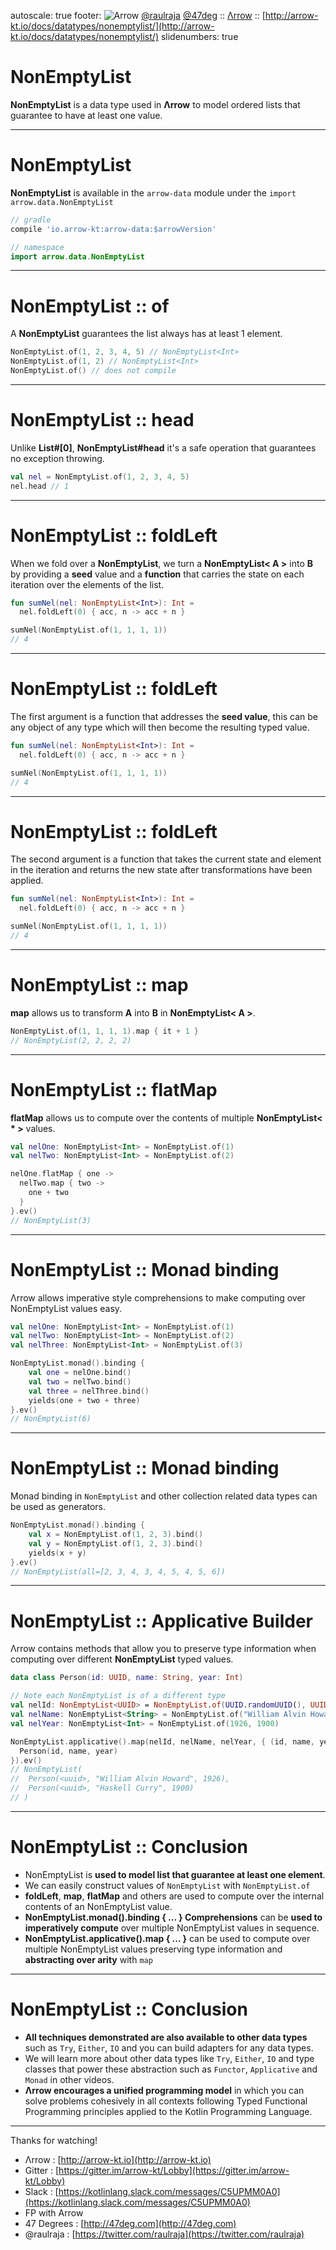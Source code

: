 autoscale: true
footer: ![Arrow](arrow-brand-128x128.png) [@raulraja](https://twitter.com/raulraja) [@47deg](https://twitter.com/47deg) :: [Λrrow](http://arrow-kt.io) :: [http://arrow-kt.io/docs/datatypes/nonemptylist/](http://arrow-kt.io/docs/datatypes/nonemptylist/)
slidenumbers: true

# NonEmptyList 

__NonEmptyList__ is a data type used in __Λrrow__ to model ordered lists that guarantee to have at least one value.

---

# NonEmptyList

__NonEmptyList__ is available in the `arrow-data` module under the `import arrow.data.NonEmptyList`

```groovy
// gradle
compile 'io.arrow-kt:arrow-data:$arrowVersion'
```

```kotlin
// namespace
import arrow.data.NonEmptyList
```

---

# NonEmptyList :: of

A __NonEmptyList__ guarantees the list always has at least 1 element.

```kotlin
NonEmptyList.of(1, 2, 3, 4, 5) // NonEmptyList<Int>
NonEmptyList.of(1, 2) // NonEmptyList<Int>
NonEmptyList.of() // does not compile
```

---

# NonEmptyList :: head

Unlike __List#[0]__, __NonEmptyList#head__ it's a safe operation that guarantees no exception throwing.

```kotlin
val nel = NonEmptyList.of(1, 2, 3, 4, 5)
nel.head // 1
```

---

# NonEmptyList :: foldLeft

When we fold over a __NonEmptyList__, we turn a __NonEmptyList< A >__ into __B__ by providing a __seed__ value and a __function__ that carries the state on each iteration over the elements of the list.

```kotlin
fun sumNel(nel: NonEmptyList<Int>): Int = 
  nel.foldLeft(0) { acc, n -> acc + n }

sumNel(NonEmptyList.of(1, 1, 1, 1)) 
// 4
```

---

# NonEmptyList :: foldLeft

The first argument is a function that addresses the __seed value__, this can be any object of any type which will then become the resulting typed value.

```kotlin
fun sumNel(nel: NonEmptyList<Int>): Int = 
  nel.foldLeft(0) { acc, n -> acc + n }

sumNel(NonEmptyList.of(1, 1, 1, 1)) 
// 4
```

---

# NonEmptyList :: foldLeft

The second argument is a function that takes the current state and element in the iteration and returns the new state after transformations have been applied.

```kotlin
fun sumNel(nel: NonEmptyList<Int>): Int = 
  nel.foldLeft(0) { acc, n -> acc + n }

sumNel(NonEmptyList.of(1, 1, 1, 1)) 
// 4
```

---

# NonEmptyList :: map

__map__ allows us to transform __A__ into __B__ in __NonEmptyList< A >__.

```kotlin
NonEmptyList.of(1, 1, 1, 1).map { it + 1 }
// NonEmptyList(2, 2, 2, 2)
```

---

# NonEmptyList :: flatMap

__flatMap__ allows us to compute over the contents of multiple __NonEmptyList< * >__ values.

```kotlin
val nelOne: NonEmptyList<Int> = NonEmptyList.of(1)
val nelTwo: NonEmptyList<Int> = NonEmptyList.of(2)

nelOne.flatMap { one -> 
  nelTwo.map { two -> 
    one + two  
  }
}.ev()
// NonEmptyList(3)
```

---

# NonEmptyList :: Monad binding

Λrrow allows imperative style comprehensions to make computing over NonEmptyList values easy.

```kotlin
val nelOne: NonEmptyList<Int> = NonEmptyList.of(1)
val nelTwo: NonEmptyList<Int> = NonEmptyList.of(2)
val nelThree: NonEmptyList<Int> = NonEmptyList.of(3)

NonEmptyList.monad().binding {
    val one = nelOne.bind()
    val two = nelTwo.bind()
    val three = nelThree.bind()
    yields(one + two + three)
}.ev()
// NonEmptyList(6)
```

---

# NonEmptyList :: Monad binding

Monad binding in `NonEmptyList` and other collection related data types can be used as generators.

```kotlin
NonEmptyList.monad().binding {
    val x = NonEmptyList.of(1, 2, 3).bind()
    val y = NonEmptyList.of(1, 2, 3).bind()
    yields(x + y)
}.ev()
// NonEmptyList(all=[2, 3, 4, 3, 4, 5, 4, 5, 6])
```

---

# NonEmptyList :: Applicative Builder

Λrrow contains methods that allow you to preserve type information when computing over different __NonEmptyList__ typed values.

```kotlin
data class Person(id: UUID, name: String, year: Int)

// Note each NonEmptyList is of a different type
val nelId: NonEmptyList<UUID> = NonEmptyList.of(UUID.randomUUID(), UUID.randomUUID())
val nelName: NonEmptyList<String> = NonEmptyList.of("William Alvin Howard", "Haskell Curry")
val nelYear: NonEmptyList<Int> = NonEmptyList.of(1926, 1900)

NonEmptyList.applicative().map(nelId, nelName, nelYear, { (id, name, year) ->
  Person(id, name, year)
}).ev()
// NonEmptyList(
//  Person(<uuid>, "William Alvin Howard", 1926), 
//  Person(<uuid>, "Haskell Curry", 1900)
// )
```

---

# NonEmptyList :: Conclusion

- NonEmptyList is __used to model list that guarantee at least one element__.
- We can easily construct values of `NonEmptyList` with `NonEmptyList.of`
- __foldLeft__, __map__, __flatMap__ and others are used to compute over the internal contents of an NonEmptyList value.
- __NonEmptyList.monad().binding { ... } Comprehensions__ can be __used to imperatively compute__ over multiple NonEmptyList values in sequence.
- __NonEmptyList.applicative().map { ... }__ can be used to compute over multiple NonEmptyList values preserving type information and __abstracting over arity__ with `map`

---

# NonEmptyList :: Conclusion

- __All techniques demonstrated are also available to other data types__ such as `Try`, `Either`, `IO` and you can build adapters for any data types.
- We will learn more about other data types like `Try`, `Either`, `IO` and type classes that power these abstraction such as `Functor`, `Applicative` and `Monad` in other videos.
- __Λrrow encourages a unified programming model__ in which you can solve problems cohesively in all contexts following Typed Functional Programming principles applied to the Kotlin Programming Language.

---

Thanks for watching!

- Λrrow : [http://arrow-kt.io](http://arrow-kt.io)
- Gitter : [https://gitter.im/arrow-kt/Lobby](https://gitter.im/arrow-kt/Lobby)
- Slack : [https://kotlinlang.slack.com/messages/C5UPMM0A0](https://kotlinlang.slack.com/messages/C5UPMM0A0)
- FP with Arrow 
- 47 Degrees : [http://47deg.com](http://47deg.com)
- @raulraja : [https://twitter.com/raulraja](https://twitter.com/raulraja)
